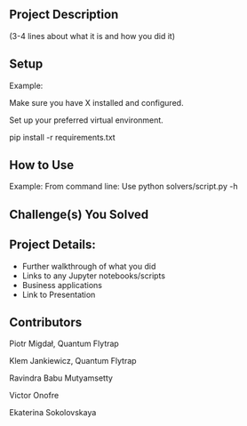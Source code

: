 ## Project Description
(3-4 lines about what it is and how you did it)

## Setup
Example:

Make sure you have X installed and configured.

Set up your preferred virtual environment.

pip install -r requirements.txt

## How to Use
Example: From command line: Use python solvers/script.py -h

## Challenge(s) You Solved

## Project Details:
- Further walkthrough of what you did 
- Links to any Jupyter notebooks/scripts 
- Business applications 
- Link to Presentation

## Contributors
Piotr Migdał, Quantum Flytrap

Klem Jankiewicz, Quantum Flytrap 

Ravindra Babu Mutyamsetty 

Victor Onofre 

Ekaterina Sokolovskaya

